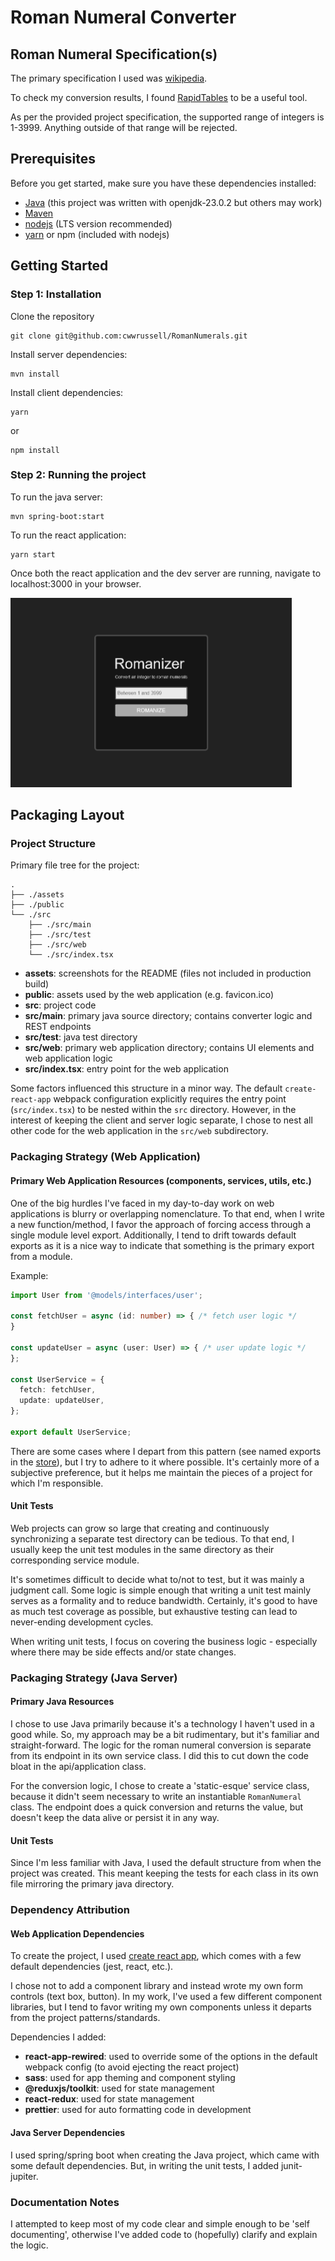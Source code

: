 # Roman Numeral Converter

## Roman Numeral Specification(s)

The primary specification I used was [wikipedia](https://en.wikipedia.org/wiki/Roman_numerals).

To check my conversion results, I
found [RapidTables](https://www.rapidtables.com/convert/number/roman-numerals-converter.html) to be a
useful tool.

As per the provided project specification, the supported range of integers is 1-3999. Anything outside
of that range will be rejected.

## Prerequisites

Before you get started, make sure you have these dependencies installed:

- [Java](https://www.java.com/en/) (this project was written with openjdk-23.0.2 but others may work)
- [Maven](https://maven.apache.org/)
- [nodejs](https://nodejs.org/en) (LTS version recommended)
- [yarn](https://yarnpkg.com/getting-started/install) or npm (included with nodejs)

## Getting Started

### Step 1: Installation

Clone the repository

```shell
git clone git@github.com:cwwrussell/RomanNumerals.git
```

Install server dependencies:

```shell
mvn install
```

Install client dependencies:

```shell
yarn
```

or

```shell
npm install
```

### Step 2: Running the project

To run the java server:

```shell
mvn spring-boot:start
```

To run the react application:

```shell
yarn start
```

Once both the react application and the dev server are running,
navigate to localhost:3000 in your browser.

<img src="assets/romanizer.png" width="450" />

## Packaging Layout

### Project Structure

Primary file tree for the project:

```
.
├── ./assets
├── ./public
└── ./src
    ├── ./src/main
    ├── ./src/test
    ├── ./src/web
    └── ./src/index.tsx
```

- **assets**: screenshots for the README (files not included in production build)
- **public**: assets used by the web application (e.g. favicon.ico)
- **src**: project code
- **src/main**: primary java source directory; contains converter logic and REST endpoints
- **src/test**: java test directory
- **src/web**: primary web application directory; contains UI elements and web application logic
- **src/index.tsx**: entry point for the web application

Some factors influenced this structure in a minor way. The default `create-react-app` webpack configuration
explicitly requires the entry point (`src/index.tsx`) to be nested within the `src` directory. However, in
the interest of keeping the client and server logic separate, I chose to nest all other code for the web application
in the `src/web` subdirectory.

### Packaging Strategy (Web Application)

#### Primary Web Application Resources (components, services, utils, etc.)

One of the big hurdles I've faced in my day-to-day work on web applications is blurry or overlapping nomenclature.
To that end, when I write a new function/method, I favor the approach of forcing access through a single module level
export. Additionally, I tend to drift towards default exports as it is a nice way to indicate that something is the
primary export from a module.

Example:

```TypeScript
import User from '@models/interfaces/user';

const fetchUser = async (id: number) => { /* fetch user logic */
}

const updateUser = async (user: User) => { /* user update logic */
};

const UserService = {
  fetch: fetchUser,
  update: updateUser,
};

export default UserService;
```

There are some cases where I depart from this pattern (see named exports in the [store](./src/web/state/store.ts)), but
I try to adhere to it where possible. It's certainly more of a subjective preference, but it helps me maintain the
pieces
of a project for which I'm responsible.

#### Unit Tests

Web projects can grow so large that creating and continuously synchronizing a separate test directory can be tedious.
To that end, I usually keep the unit test modules in the same directory as their corresponding service module.

It's sometimes difficult to decide what to/not to test, but it was mainly a judgment call. Some logic is simple enough
that writing a unit test mainly serves as a formality and to reduce bandwidth. Certainly, it's good to have as much test
coverage as possible, but exhaustive testing can lead to never-ending development cycles.

When writing unit tests, I focus on covering the business logic - especially where there may be side effects and/or
state changes.

### Packaging Strategy (Java Server)

#### Primary Java Resources

I chose to use Java primarily because it's a technology I haven't used in a good while. So, my approach may be a bit
rudimentary, but it's familiar and straight-forward. The logic for the roman numeral conversion is separate from its
endpoint in its own service class. I did this to cut down the code bloat in the api/application class.

For the conversion logic, I chose to create a 'static-esque' service class, because it didn't seem necessary to write an
instantiable `RomanNumeral` class. The endpoint does a quick conversion and returns the value, but doesn't keep the data
alive or persist it in any way.

#### Unit Tests

Since I'm less familiar with Java, I used the default structure from when the project was created. This meant keeping
the
tests for each class in its own file mirroring the primary java directory.

### Dependency Attribution

#### Web Application Dependencies

To create the project, I used [create react app](https://create-react-app.dev/), which comes with a few default
dependencies (jest, react, etc.).

I chose not to add a component library and instead wrote my own form controls (text box, button). In my work, I've used
a few different component libraries, but I tend to favor writing my own components unless it departs from the project
patterns/standards.

Dependencies I added:

- **react-app-rewired**: used to override some of the options in the default webpack config (to avoid ejecting the react
  project)
- **sass**: used for app theming and component styling
- **@reduxjs/toolkit**: used for state management
- **react-redux**: used for state management
- **prettier**: used for auto formatting code in development

#### Java Server Dependencies

I used spring/spring boot when creating the Java project, which came with some default dependencies. But, in writing the
unit tests, I added junit-jupiter.

### Documentation Notes

I attempted to keep most of my code clear and simple enough to be 'self documenting', otherwise I've added code to
(hopefully) clarify and explain the logic.